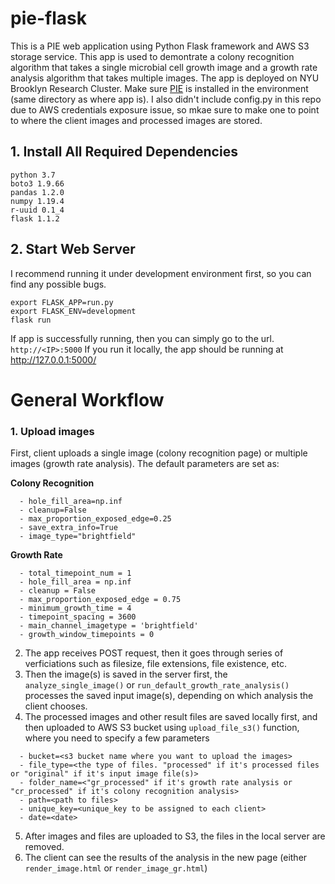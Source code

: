 # pie-flask
This is a PIE web application using Python Flask framework and AWS S3 storage service. This app is used to demontrate a colony recognition algorithm that takes a single microbial cell growth image and a growth rate analysis algorithm that takes multiple images. The app is deployed on NYU Brooklyn Research Cluster. Make sure [PIE]() is installed in the environment (same directory as where app is). I also didn't include config.py in this repo due to AWS credentials exposure issue, so mkae sure to make one to point to where the client images and processed images are stored.

## 1. Install All Required Dependencies

```
python 3.7
boto3 1.9.66
pandas 1.2.0
numpy 1.19.4
r-uuid 0.1_4
flask 1.1.2
```

## 2. Start Web Server 
I recommend running it under development environment first, so you can find any possible bugs.

```
export FLASK_APP=run.py
export FLASK_ENV=development 
flask run
```

If app is successfully running, then you can simply go to the url.
`http://<IP>:5000`
If you run it locally, the app should be running at http://127.0.0.1:5000/

# General Workflow
### 1. Upload images
First, client uploads a single image (colony recognition page) or multiple images (growth rate analysis).
The default parameters are set as:

**Colony Recognition**

```
  - hole_fill_area=np.inf
  - cleanup=False
  - max_proportion_exposed_edge=0.25
  - save_extra_info=True
  - image_type="brightfield"
```

**Growth Rate**

```
  - total_timepoint_num = 1
  - hole_fill_area = np.inf
  - cleanup = False
  - max_proportion_exposed_edge = 0.75
  - minimum_growth_time = 4
  - timepoint_spacing = 3600
  - main_channel_imagetype = 'brightfield'
  - growth_window_timepoints = 0
```

2. The app receives POST request, then it goes through series of verficiations such as filesize, file extensions, file existence, etc.
3. Then the image(s) is saved in the server first, the `analyze_single_image()` or `run_default_growth_rate_analysis()` processes the saved input image(s), depending on which analysis the client chooses.
4. The processed images and other result files are saved locally first, and then uploaded to AWS S3 bucket using `upload_file_s3()` function, where you need to specify a few parameters

  ```
    - bucket=<s3 bucket name where you want to upload the images>
    - file_type=<the type of files. "processed" if it's processed files or "original" if it's input image file(s)>
    - folder_name=<"gr_processed" if it's growth rate analysis or "cr_processed" if it's colony recognition analysis>
    - path=<path to files>
    - unique_key=<unique_key to be assigned to each client>
    - date=<date>
  ```
  
5. After images and files are uploaded to S3, the files in the local server are removed.
6. The client can see the results of the analysis in the new page (either `render_image.html` or `render_image_gr.html`)
